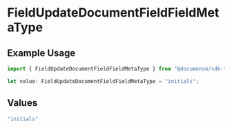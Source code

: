 # FieldUpdateDocumentFieldFieldMetaType

## Example Usage

```typescript
import { FieldUpdateDocumentFieldFieldMetaType } from "@documenso/sdk-typescript/models/operations";

let value: FieldUpdateDocumentFieldFieldMetaType = "initials";
```

## Values

```typescript
"initials"
```